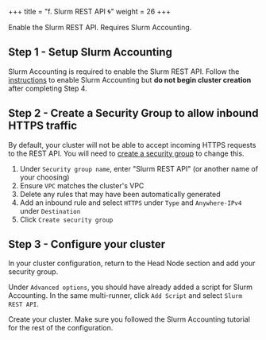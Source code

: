 +++
title = "f. Slurm REST API 🌀"
weight = 26
+++

Enable the Slurm REST API. Requires Slurm Accounting.

## Step 1 - Setup Slurm Accounting

Slurm Accounting is required to enable the Slurm REST API. Follow the [instructions](https://pcluster.cloud/02-tutorials/02-slurm-accounting.html) to enable Slurm Accounting but **do not begin cluster creation** after completing Step 4.

## Step 2 - Create a Security Group to allow inbound HTTPS traffic

By default, your cluster will not be able to accept incoming HTTPS requests to the REST API. You will need to [create a security group](https://us-west-2.console.aws.amazon.com/ec2/v2/home?#CreateSecurityGroup:) to change this.

1. Under `Security group name`, enter "Slurm REST API" (or another name of your choosing)
2. Ensure `VPC` matches the cluster's VPC
3. Delete any rules that may have been automatically generated
4. Add an inbound rule and select `HTTPS` under `Type` and `Anywhere-IPv4` under `Destination`
5. Click `Create security group`

## Step 3 - Configure your cluster

In your cluster configuration, return to the Head Node section and add your security group. 

Under `Advanced options`, you should have already added a script for Slurm Accounting. In the same multi-runner, click `Add Script` and select `Slurm REST API`.

Create your cluster. Make sure you followed the Slurm Accounting tutorial for the rest of the configuration.